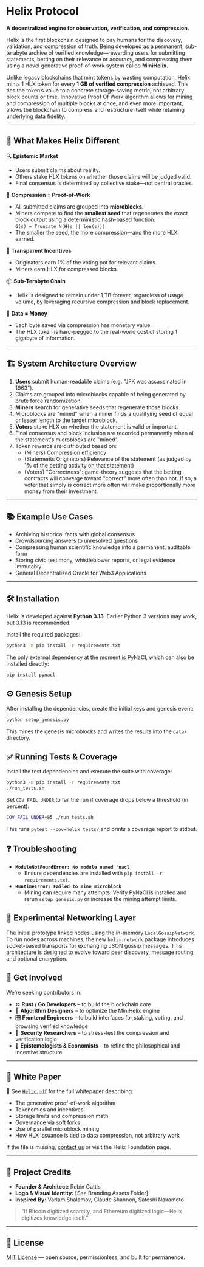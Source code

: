# Helix Protocol

**A decentralized engine for observation, verification, and compression.**

Helix is the first blockchain designed to pay humans for the discovery, validation, and compression of truth. Being developed as a permanent, sub-terabyte archive of verified knowledge—rewarding users for submitting statements, betting on their relevance or accuracy, and compressing them using a novel generative proof-of-work system called **MiniHelix**.

Unlike legacy blockchains that mint tokens by wasting computation, Helix mints 1 HLX token for every **1 GB of verified compression** achieved. This ties the token’s value to a concrete storage-saving metric, not arbitrary block counts or time. Innovative Proof Of Work algorithm allows for mining and compression of multiple blocks at once, and even more important, allows the blockchain to compress and restructure itself while retaining underlying data fidelity.

---

## 🚀 What Makes Helix Different

🔍 **Epistemic Market**  
- Users submit claims about reality.  
- Others stake HLX tokens on whether those claims will be judged valid.  
- Final consensus is determined by collective stake—not central oracles.

🧠 **Compression = Proof-of-Work**  
- All submitted claims are grouped into **microblocks**.  
- Miners compete to find the **smallest seed** that regenerates the exact block output using a deterministic hash-based function:  
  `G(s) = Truncate_N(H(s || len(s)))`  
- The smaller the seed, the more compression—and the more HLX earned.

🧮 **Transparent Incentives**  
- Originators earn 1% of the voting pot for relevant claims.  
- Miners earn HLX for compressed blocks.  

📦 **Sub-Terabyte Chain**  
- Helix is designed to remain under 1 TB forever, regardless of usage volume, by leveraging recursive compression and block replacement.

🧬 **Data = Money**  
- Each byte saved via compression has monetary value.  
- The HLX token is hard-pegged to the real-world cost of storing 1 gigabyte of information.

---

## 🏗️ System Architecture Overview

1. **Users** submit human-readable claims (e.g. "JFK was assassinated in 1963").
2. Claims are grouped into microblocks capable of being generated by brute force randomization.
3. **Miners** search for generative seeds that regenerate those blocks.
4. Microblocks are "mined" when a miner finds a qualifying seed of equal or lesser length to the target microblock.
5. **Voters** stake HLX on whether the statement is valid or important.
6. Final consensus and block inclusion are recorded permanently when all the statement's microblocks are "mined".
7. Token rewards are distributed based on:
   - (Miners) Compression efficiency
   - (Statements Originators) Relevance of the statement (as judged by 1% of the betting activity on that statement)
   - (Voters) "Correctness": game-theory suggests that the betting contracts will converge toward "correct" more often than not. If so, a voter that simply is correct more often will make proportionally more money from their investment.

---

## 📚 Example Use Cases

- Archiving historical facts with global consensus  
- Crowdsourcing answers to unresolved questions  
- Compressing human scientific knowledge into a permanent, auditable form  
- Storing civic testimony, whistleblower reports, or legal evidence immutably
- General Decentralized Oracle for Web3 Applications
---


## 🛠 Installation

Helix is developed against **Python 3.13**. Earlier Python 3 versions may work, but 3.13 is recommended.

Install the required packages:

```bash
python3 -m pip install -r requirements.txt
```

The only external dependency at the moment is [PyNaCl](https://pypi.org/project/PyNaCl/), which can also be installed directly:

```bash
pip install pynacl
```

## ⚙️ Genesis Setup

After installing the dependencies, create the initial keys and genesis event:

```bash
python setup_genesis.py
```

This mines the genesis microblocks and writes the results into the `data/` directory.

## ✅ Running Tests & Coverage

Install the test dependencies and execute the suite with coverage:

```bash
python3 -m pip install -r requirements.txt
./run_tests.sh
```

Set `COV_FAIL_UNDER` to fail the run if coverage drops below a threshold (in percent):

```bash
COV_FAIL_UNDER=85 ./run_tests.sh
```

This runs `pytest --cov=helix tests/` and prints a coverage report to stdout.

## ❓ Troubleshooting

- **`ModuleNotFoundError: No module named 'nacl'`**
  - Ensure dependencies are installed with `pip install -r requirements.txt`.
- **`RuntimeError: Failed to mine microblock`**
  - Mining can require many attempts. Verify PyNaCl is installed and rerun `setup_genesis.py` or increase the mining attempt limits.

## 🚦 Experimental Networking Layer

The initial prototype linked nodes using the in-memory `LocalGossipNetwork`.
To run nodes across machines, the new `helix.network` package introduces
socket-based transports for exchanging JSON gossip messages. This
architecture is designed to evolve toward peer discovery, message routing,
and optional encryption.

## 🤝 Get Involved

We're seeking contributors in:

- ⚙️ **Rust / Go Developers** – to build the blockchain core  
- 🧮 **Algorithm Designers** – to optimize the MiniHelix engine  
- 🎛️ **Frontend Engineers** – to build interfaces for staking, voting, and browsing verified knowledge  
- 🔐 **Security Researchers** – to stress-test the compression and verification logic  
- 🧪 **Epistemologists & Economists** – to refine the philosophical and incentive structure

---

## 📄 White Paper

📘 See [`Helix.pdf`](./Helix.pdf) for the full whitepaper describing:

- The generative proof-of-work algorithm  
- Tokenomics and incentives  
- Storage limits and compression math  
- Governance via soft forks  
- Use of parallel microblock mining  
- How HLX issuance is tied to data compression, not arbitrary work

If the file is missing, [contact us](mailto:DevTeamRob.Helix@gmail.com) or visit the Helix Foundation page.

---

## 👤 Project Credits

- **Founder & Architect:** Robin Gattis  
- **Logo & Visual Identity:** [See Branding Assets Folder]  
- **Inspired By:** Varlam Shalamov, Claude Shannon, Satoshi Nakamoto  

> “If Bitcoin digitized scarcity, and Ethereum digitized logic—Helix digitizes knowledge itself.”

---

## 🪪 License

[MIT License](./LICENSE) — open source, permissionless, and built for permanence.
